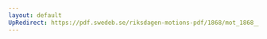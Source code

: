 ```yaml
---
layout: default
UpRedirect: https://pdf.swedeb.se/riksdagen-motions-pdf/1868/mot_1868__fk__00090.pdf
---
```

